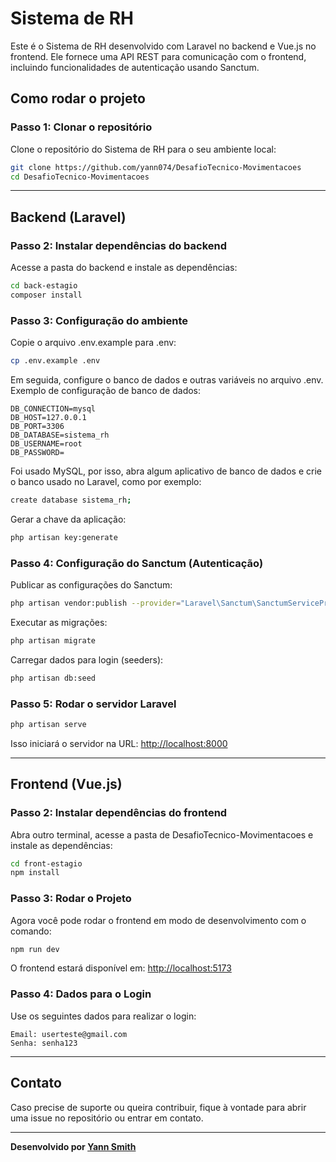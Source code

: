 # Sistema de RH

Este é o Sistema de RH desenvolvido com Laravel no backend e Vue.js no frontend. Ele fornece uma API REST para comunicação com o frontend, incluindo funcionalidades de autenticação usando Sanctum.

## Como rodar o projeto

### Passo 1: Clonar o repositório
Clone o repositório do Sistema de RH para o seu ambiente local:

```bash
git clone https://github.com/yann074/DesafioTecnico-Movimentacoes
cd DesafioTecnico-Movimentacoes
```

---

## Backend (Laravel)

### Passo 2: Instalar dependências do backend
Acesse a pasta do backend e instale as dependências:

```bash
cd back-estagio
composer install
```

### Passo 3: Configuração do ambiente
Copie o arquivo .env.example para .env:

```bash
cp .env.example .env
```

Em seguida, configure o banco de dados e outras variáveis no arquivo .env. Exemplo de configuração de banco de dados:

```plaintext
DB_CONNECTION=mysql
DB_HOST=127.0.0.1
DB_PORT=3306
DB_DATABASE=sistema_rh
DB_USERNAME=root
DB_PASSWORD=
```

Foi usado MySQL, por isso, abra algum aplicativo de banco de dados e crie o banco usado no Laravel, como por exemplo:

```bash
create database sistema_rh;
```

Gerar a chave da aplicação:

```bash
php artisan key:generate
```

### Passo 4: Configuração do Sanctum (Autenticação)
Publicar as configurações do Sanctum:

```bash
php artisan vendor:publish --provider="Laravel\Sanctum\SanctumServiceProvider"
```

Executar as migrações:

```bash
php artisan migrate
```

Carregar dados para login (seeders):

```bash
php artisan db:seed
```

### Passo 5: Rodar o servidor Laravel

```bash
php artisan serve
```

Isso iniciará o servidor na URL: [http://localhost:8000](http://localhost:8000)


---

## Frontend (Vue.js)

### Passo 2: Instalar dependências do frontend

Abra outro terminal, acesse a pasta de DesafioTecnico-Movimentacoes e instale as dependências:

```bash
cd front-estagio
npm install
```

### Passo 3: Rodar o Projeto
Agora você pode rodar o frontend em modo de desenvolvimento com o comando:

```bash
npm run dev
```

O frontend estará disponível em: [http://localhost:5173](http://localhost:5173)

### Passo 4: Dados para o Login
Use os seguintes dados para realizar o login:

```plaintext
Email: userteste@gmail.com
Senha: senha123
```

---

## Contato
Caso precise de suporte ou queira contribuir, fique à vontade para abrir uma issue no repositório ou entrar em contato.

---

**Desenvolvido por [Yann Smith](https://github.com/yann074)**

